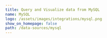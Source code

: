 ```yaml
---
title: Query and Visualize data from MySQL
name: MySQL
logo: /assets/images/integrations/mysql.png
show_on_homepage: false
path: /data-sources/mysql
---
```

